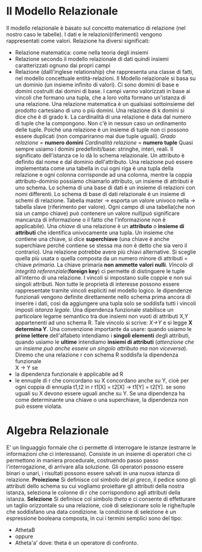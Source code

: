 #  Il Modello Relazionale
Il modello relazionale è basato sul concetto matematico di relazione (nel nostro caso le tabelle). I dati e le relazioni(riferimenti) vengono rappresentati come valori.
Relazione ha diversi significati:
- Relazione matematica: come nella teoria degli insiemi
- Relazione secondo il modello relazionale di dati quindi insiemi caratterizzati ognuno dai propri campi
- Relazione (dalll'inglese relationship) che rappresenta una classe di fatti, nel modello concettuale entità-relazioni.
Il Modello relazionale si basa su un dominio (un insieme infinito di valori). Ci sono domini di base e domini costruiti dai domini di base. I campi vanno valorizzati in base ai vincoli che formano una tupla, che a loro volta formano un'istanza di una relazione. Una relazione matematica è un qualsiasi sottoinsieme del prodotto cartesiano di uno o più domini. Una relazione di k domini si dice che è di grado k. La cardinalità di una relazione è data dal numero di tuple che la compongono. Non c'è in nessun caso un ordinamento delle tuple. Poiché una relazione è un insieme di tuple non ci possono essere duplicati (non compariranno mai due tuple uguali).
*Grado relazione* = **numero domini**
*Cardinalità relazione* = **numero tuple**
Quasi sempre usiamo i domini predefiniti/base: stringhe, interi, reali.
Il significato dell'istanza ce lo dà lo schema relazionale.
Un attributo è definito dal nome e dal dominio dell'attributo. Una relazione può essere implementata come una tabella in cui ogni riga è una tupla della relazione e ogni colonna corrisponde ad una colonna, mentre la coppia attributo-dominio possiamo chiamarlo attributo, un insieme di attributi è uno schema. Lo schema di una base di dati è un insieme di relazioni con nomi differenti. Lo schema di base di dati relazionale è un insieme di schemi di relazione. 
Tabella master -> esporta un valore univoco nella -> tabella slave (riferimento per valore).
Ogni campo di una tabella(che non sia un campo chiave) può contenere un valore *null*(può significare mancanza di informazione o il fatto che l'informazione non è applicabile).
Una *chiave* di una relazione è un **attributo** o **insieme di attributi** che identifica univocamente una tupla. Un insieme che contiene una chiave, si dice **superchiave** (una chiave è anche superchiave perché contiene se stessa ma non è detto che sia vero il contrario).
Una relazione potrebbe avere più chiavi alternative. Si sceglie quella più usata o quella composta da un numero minore di attributi = chiave *primaria*. La chiave primaria **non ammette valori nulli**.
*Vincolo di integrità referenziale*(**foreign key**) ci permette di distinguere le tuple all'interno di una relazione. I vincoli si impostano sulle coppie e non sui singoli attributi. Non tutte le proprietà di interesse possono essere rappresentate tramite vincoli espliciti nel modello logico. le dipendenze funzionali vengono definite direttamente nello schema prima ancora di inserire i dati, così da aggiungere una tupla solo se soddisfa tutti i vincoli imposti  *istanza legale*.
Una dipendenza funzionale stabilisce un particolare legame semantico tra due insiemi non vuoti di attributi X,Y appartenenti ad uno schema R. Tale vincolo si scrive: *X->Y* e si legge **X determina Y**. Una convenzione importante da usare: quando usiamo le **prime lettere** dell'alfabeto intendiamo i **singoli elementi** degli attributi, quando usiamo le **ultime** intendiamo **insiemi di attributi** (*attenzione che un insieme può anche essere un singolo attributo ma non viceversa*).
Diremo che una relazione r con schema R soddisfa la dipendenza funzionale  
X -> Y se
- la dipendenza funzionale è applicabile ad R
- le ennuple di r che concordano su X concordano anche su Y, cioè per ogni coppia di ennupla t1,t2 in r
	 t1[X] = t2[X] -> t1[Y] = t2[Y].
se sono uguali su X devono essere uguali anche su Y.
Se una dipendenza ha come determinante una chiave o una superchiave, la dipendenza non può essere violata.

# Algebra Relazionale
E' un linguaggio formale che ci permette di interrogare le istanze (estrarre le informazioni che ci interessano). Consiste in un insieme di operatori che ci permettono in maniera procedurale, costruendo passo passo l'interrogazione, di arrivare alla soluzione. Gli operatori possono essere binari o unari, i risultati possono essere salvati in una nuova istanza di relazione.
**Proiezione**
Si definisce col simbolo del *pi greco*, il pedice sono gli attributi dello schema su cui vogliamo proiettare gli attributi della nostra istanza, seleziona le colonne di r che corrispondono agli attributi della istanza.
**Selezione**
Si definisce col simbolo *theta* e ci consente di effetturare un taglio orizzontale su una relazione, cioè di selezionare solo le righe/tuple che soddisfano una data condizione. la condizione di selezione è un espressione booleana composta, in cui i termini semplici sono del tipo:
- AthetaB
- oppure
- Atheta'a'
dove:
theta è un operatore di confronto.



